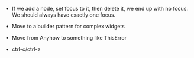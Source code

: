 
- If we add a node, set focus to it, then delete it, we end up with no focus. We
  should always have exactly one focus.
- Move to a builder pattern for complex widgets


- Move from Anyhow to something like ThisError
- ctrl-c/ctrl-z

